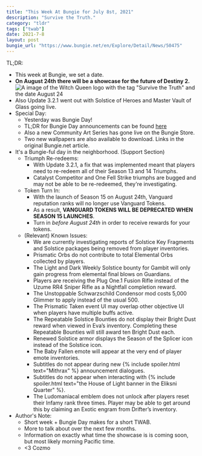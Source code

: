 ```yaml
---
title: "This Week At Bungie for July 8st, 2021"
description: "Survive the Truth."
category: "tldr"
tags: ["twab"]
date: 2021-7-8
layout: post
bungie_url: "https://www.bungie.net/en/Explore/Detail/News/50475"
---
```

TL;DR:
- This week at Bungie, we set a date.
- **On August 24th there will be a showcase for the future of Destiny 2.**
![A image of the Witch Queen logo with the tag "Survive the Truth" and the date August 24](https://www.bungie.net/pubassets/pkgs/151/151956/Destiny_Showcase_Tune-in_EN-16-9.jpg)
- Also Update 3.2.1 went out with Solstice of Heroes and Master Vault of Glass going live.
- Special Day:
  - Yesterday was Bungie Day!
  - TL;DR for Bungie Day announcements can be found [here](https://mosadie.github.io/TWABL-DR/tldr/2021/07/07/bungie-day-2021.html)
  - Also a new Community Art Series has gone live on the Bungie Store.
  - Two new wallpapers are also available to download. Links in the original Bungie.net article.
- It's a Bungie-ful day in the neighborhood. (Support Section)
  - Triumph Re-redeems:
    - With Update 3.2.1, a fix that was implemented meant that players need to re-redeem all of their Season 13 and 14 Triumphs.
    - Catalyst Competitor and One Fell Strike triumphs are bugged and may not be able to be re-redeemed, they're investigating.
  - Token Turn In:
    - With the launch of Season 15 on August 24th, Vanguard reputation ranks will no longer use Vanguard Tokens.
    - As a result, **VANGUARD TOKENS WILL BE DEPRECATED WHEN SEASON 15 LAUNCHES**.
    - Turn in _before August 24th_ in order to receive rewards for your tokens.
  - (Relevant) Known Issues:
    - We are currently investigating reports of Solstice Key Fragments and Solstice packages being removed from player inventories.
    - Prismatic Orbs do not contribute to total Elemental Orbs collected by players.
    - The Light and Dark Weekly Solstice bounty for Gambit will only gain progress from elemental final blows on Guardians.
    - Players are receiving the Plug One.1 Fusion Rifle instead of the Uzume RR4 Sniper Rifle as a Nightfall completion reward.
    - The Unstoppable Schwarzschild Condensor mod costs 5,000 Glimmer to apply instead of the usual 500.
    - The Prismatic Taken event UI may overlap other objective UI when players have multiple buffs active.
    - The Repeatable Solstice Bounties do not display their Bright Dust reward when viewed in Eva’s inventory. Completing these Repeatable Bounties will still award ten Bright Dust each.
    - Renewed Solstice armor displays the Season of the Splicer icon instead of the Solstice icon.
    - The Baby Fallen emote will appear at the very end of player emote inventories.
    - Subtitles do not appear during new {% include spoiler.html text="Mithrax" %} announcement dialogues.
    - Subtitles do not appear when interacting with {% include spoiler.html text="the House of Light banner in the Eliksni Quarter" %}.
    - The Ludomaniacal emblem does not unlock after players reset their Infamy rank three times. Player may be able to get around this by claiming an Exotic engram from Drifter’s inventory.
- Author's Note:
  - Short week + Bungie Day makes for a short TWAB.
  - More to talk about over the next few months.
  - Information on exactly what time the showcase is is coming soon, but most likely morning Pacific time.
  - <3 Cozmo